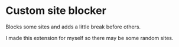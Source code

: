 # Custom site blocker

Blocks some sites and adds a little break before others.

I made this extension for myself so there may be some random sites.
